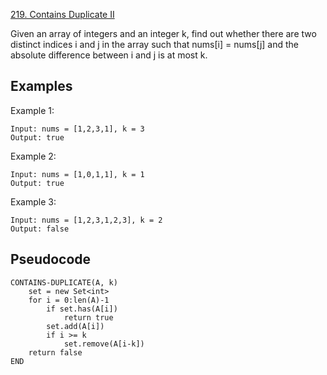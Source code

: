 [219. Contains Duplicate II](https://leetcode.com/problems/contains-duplicate-ii/)

Given an array of integers and an integer k, find out whether there are two distinct indices i and j in the array such that nums[i] = nums[j] and the absolute difference between i and j is at most k.

## Examples

Example 1:

```
Input: nums = [1,2,3,1], k = 3
Output: true
```

Example 2:

```
Input: nums = [1,0,1,1], k = 1
Output: true
```

Example 3:

```
Input: nums = [1,2,3,1,2,3], k = 2
Output: false
```

## Pseudocode

```
CONTAINS-DUPLICATE(A, k)
    set = new Set<int>
    for i = 0:len(A)-1
        if set.has(A[i])
            return true
        set.add(A[i])
        if i >= k
            set.remove(A[i-k])
    return false
END
```
